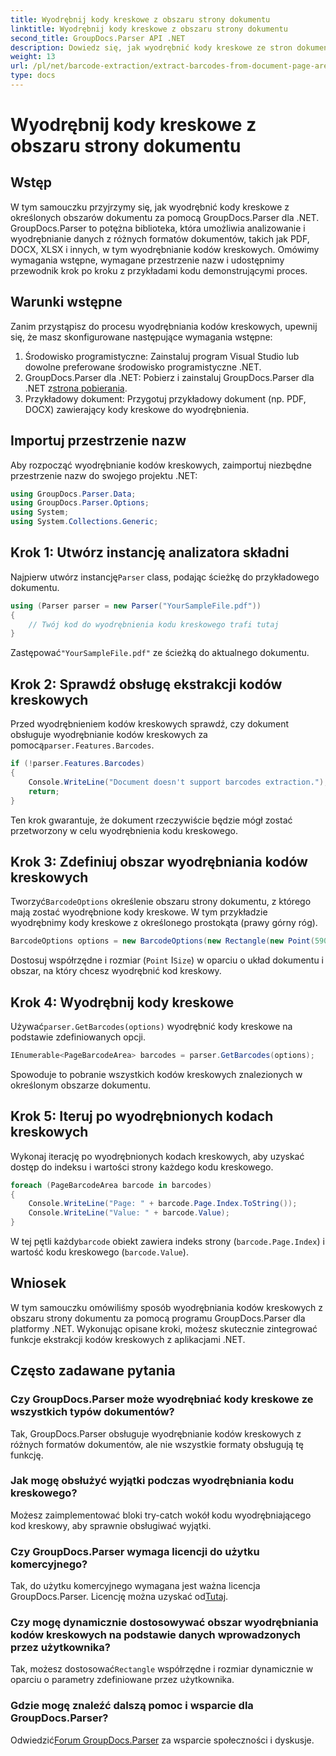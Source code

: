 ```yaml
---
title: Wyodrębnij kody kreskowe z obszaru strony dokumentu
linktitle: Wyodrębnij kody kreskowe z obszaru strony dokumentu
second_title: GroupDocs.Parser API .NET
description: Dowiedz się, jak wyodrębnić kody kreskowe ze stron dokumentów za pomocą GroupDocs.Parser dla .NET. Zwiększ swoje możliwości przetwarzania dokumentów dzięki temu samouczkowi krok po kroku.
weight: 13
url: /pl/net/barcode-extraction/extract-barcodes-from-document-page-area/
type: docs
---
```

# Wyodrębnij kody kreskowe z obszaru strony dokumentu

## Wstęp
W tym samouczku przyjrzymy się, jak wyodrębnić kody kreskowe z określonych obszarów dokumentu za pomocą GroupDocs.Parser dla .NET. GroupDocs.Parser to potężna biblioteka, która umożliwia analizowanie i wyodrębnianie danych z różnych formatów dokumentów, takich jak PDF, DOCX, XLSX i innych, w tym wyodrębnianie kodów kreskowych. Omówimy wymagania wstępne, wymagane przestrzenie nazw i udostępnimy przewodnik krok po kroku z przykładami kodu demonstrującymi proces.
## Warunki wstępne
Zanim przystąpisz do procesu wyodrębniania kodów kreskowych, upewnij się, że masz skonfigurowane następujące wymagania wstępne:
1. Środowisko programistyczne: Zainstaluj program Visual Studio lub dowolne preferowane środowisko programistyczne .NET.
2.  GroupDocs.Parser dla .NET: Pobierz i zainstaluj GroupDocs.Parser dla .NET z[strona pobierania](https://releases.groupdocs.com/parser/net/).
3. Przykładowy dokument: Przygotuj przykładowy dokument (np. PDF, DOCX) zawierający kody kreskowe do wyodrębnienia.

## Importuj przestrzenie nazw
Aby rozpocząć wyodrębnianie kodów kreskowych, zaimportuj niezbędne przestrzenie nazw do swojego projektu .NET:
```csharp
using GroupDocs.Parser.Data;
using GroupDocs.Parser.Options;
using System;
using System.Collections.Generic;
```
## Krok 1: Utwórz instancję analizatora składni
 Najpierw utwórz instancję`Parser` class, podając ścieżkę do przykładowego dokumentu.
```csharp
using (Parser parser = new Parser("YourSampleFile.pdf"))
{
    // Twój kod do wyodrębnienia kodu kreskowego trafi tutaj
}
```
 Zastępować`"YourSampleFile.pdf"` ze ścieżką do aktualnego dokumentu.
## Krok 2: Sprawdź obsługę ekstrakcji kodów kreskowych
 Przed wyodrębnieniem kodów kreskowych sprawdź, czy dokument obsługuje wyodrębnianie kodów kreskowych za pomocą`parser.Features.Barcodes`.
```csharp
if (!parser.Features.Barcodes)
{
    Console.WriteLine("Document doesn't support barcodes extraction.");
    return;
}
```
Ten krok gwarantuje, że dokument rzeczywiście będzie mógł zostać przetworzony w celu wyodrębnienia kodu kreskowego.
## Krok 3: Zdefiniuj obszar wyodrębniania kodów kreskowych
 Tworzyć`BarcodeOptions` określenie obszaru strony dokumentu, z którego mają zostać wyodrębnione kody kreskowe. W tym przykładzie wyodrębnimy kody kreskowe z określonego prostokąta (prawy górny róg).
```csharp
BarcodeOptions options = new BarcodeOptions(new Rectangle(new Point(590, 80), new Size(150, 150)));
```
Dostosuj współrzędne i rozmiar (`Point` I`Size`) w oparciu o układ dokumentu i obszar, na który chcesz wyodrębnić kod kreskowy.
## Krok 4: Wyodrębnij kody kreskowe
 Używać`parser.GetBarcodes(options)` wyodrębnić kody kreskowe na podstawie zdefiniowanych opcji.
```csharp
IEnumerable<PageBarcodeArea> barcodes = parser.GetBarcodes(options);
```
Spowoduje to pobranie wszystkich kodów kreskowych znalezionych w określonym obszarze dokumentu.
## Krok 5: Iteruj po wyodrębnionych kodach kreskowych
Wykonaj iterację po wyodrębnionych kodach kreskowych, aby uzyskać dostęp do indeksu i wartości strony każdego kodu kreskowego.
```csharp
foreach (PageBarcodeArea barcode in barcodes)
{
    Console.WriteLine("Page: " + barcode.Page.Index.ToString());
    Console.WriteLine("Value: " + barcode.Value);
}
```
 W tej pętli każdy`barcode` obiekt zawiera indeks strony (`barcode.Page.Index`) i wartość kodu kreskowego (`barcode.Value`).

## Wniosek
W tym samouczku omówiliśmy sposób wyodrębniania kodów kreskowych z obszaru strony dokumentu za pomocą programu GroupDocs.Parser dla platformy .NET. Wykonując opisane kroki, możesz skutecznie zintegrować funkcje ekstrakcji kodów kreskowych z aplikacjami .NET.

## Często zadawane pytania
### Czy GroupDocs.Parser może wyodrębniać kody kreskowe ze wszystkich typów dokumentów?
Tak, GroupDocs.Parser obsługuje wyodrębnianie kodów kreskowych z różnych formatów dokumentów, ale nie wszystkie formaty obsługują tę funkcję.
### Jak mogę obsłużyć wyjątki podczas wyodrębniania kodu kreskowego?
Możesz zaimplementować bloki try-catch wokół kodu wyodrębniającego kod kreskowy, aby sprawnie obsługiwać wyjątki.
### Czy GroupDocs.Parser wymaga licencji do użytku komercyjnego?
Tak, do użytku komercyjnego wymagana jest ważna licencja GroupDocs.Parser. Licencję można uzyskać od[Tutaj](https://purchase.groupdocs.com/buy).
### Czy mogę dynamicznie dostosowywać obszar wyodrębniania kodów kreskowych na podstawie danych wprowadzonych przez użytkownika?
 Tak, możesz dostosować`Rectangle` współrzędne i rozmiar dynamicznie w oparciu o parametry zdefiniowane przez użytkownika.
### Gdzie mogę znaleźć dalszą pomoc i wsparcie dla GroupDocs.Parser?
 Odwiedzić[Forum GroupDocs.Parser](https://forum.groupdocs.com/c/parser/17) za wsparcie społeczności i dyskusje.